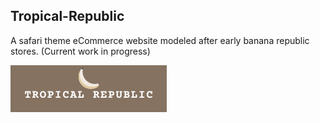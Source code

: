 ## Tropical-Republic

A safari theme eCommerce website modeled after early banana republic stores. 
(Current work in progress)


<img src="img/logo-2.png"/>
